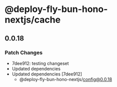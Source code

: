 # @deploy-fly-bun-hono-nextjs/cache

## 0.0.18

### Patch Changes

- 7dee912: testing changeset
- Updated dependencies
- Updated dependencies [7dee912]
  - @deploy-fly-bun-hono-nextjs/config@0.0.18
